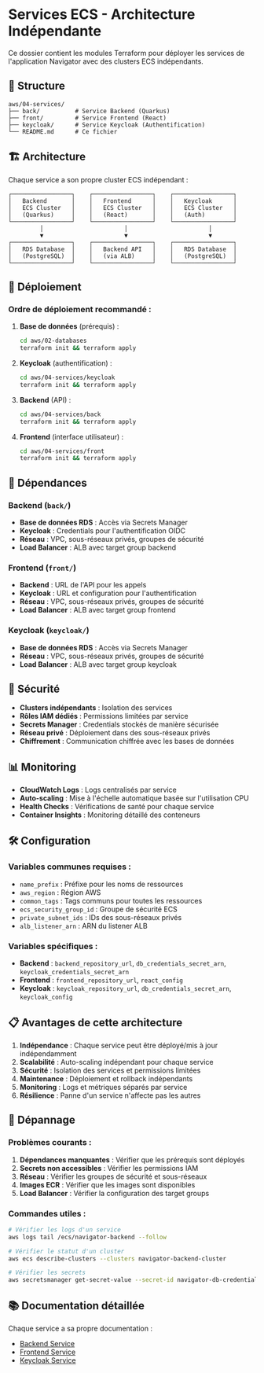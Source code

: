 # Services ECS - Architecture Indépendante

Ce dossier contient les modules Terraform pour déployer les services de l'application Navigator avec des clusters ECS indépendants.

## 📁 Structure

```
aws/04-services/
├── back/          # Service Backend (Quarkus)
├── front/         # Service Frontend (React)
├── keycloak/      # Service Keycloak (Authentification)
└── README.md      # Ce fichier
```

## 🏗️ Architecture

Chaque service a son propre cluster ECS indépendant :

```
┌─────────────────┐    ┌─────────────────┐    ┌─────────────────┐
│   Backend       │    │   Frontend      │    │   Keycloak      │
│   ECS Cluster   │    │   ECS Cluster   │    │   ECS Cluster   │
│   (Quarkus)     │    │   (React)       │    │   (Auth)        │
└─────────────────┘    └─────────────────┘    └─────────────────┘
         │                       │                       │
         ▼                       ▼                       ▼
┌─────────────────┐    ┌─────────────────┐    ┌─────────────────┐
│   RDS Database  │    │   Backend API   │    │   RDS Database  │
│   (PostgreSQL)  │    │   (via ALB)     │    │   (PostgreSQL)  │
└─────────────────┘    └─────────────────┘    └─────────────────┘
```

## 🚀 Déploiement

### Ordre de déploiement recommandé :

1. **Base de données** (prérequis) :
   ```bash
   cd aws/02-databases
   terraform init && terraform apply
   ```

2. **Keycloak** (authentification) :
   ```bash
   cd aws/04-services/keycloak
   terraform init && terraform apply
   ```

3. **Backend** (API) :
   ```bash
   cd aws/04-services/back
   terraform init && terraform apply
   ```

4. **Frontend** (interface utilisateur) :
   ```bash
   cd aws/04-services/front
   terraform init && terraform apply
   ```

## 🔗 Dépendances

### Backend (`back/`)
- **Base de données RDS** : Accès via Secrets Manager
- **Keycloak** : Credentials pour l'authentification OIDC
- **Réseau** : VPC, sous-réseaux privés, groupes de sécurité
- **Load Balancer** : ALB avec target group backend

### Frontend (`front/`)
- **Backend** : URL de l'API pour les appels
- **Keycloak** : URL et configuration pour l'authentification
- **Réseau** : VPC, sous-réseaux privés, groupes de sécurité
- **Load Balancer** : ALB avec target group frontend

### Keycloak (`keycloak/`)
- **Base de données RDS** : Accès via Secrets Manager
- **Réseau** : VPC, sous-réseaux privés, groupes de sécurité
- **Load Balancer** : ALB avec target group keycloak

## 🔐 Sécurité

- **Clusters indépendants** : Isolation des services
- **Rôles IAM dédiés** : Permissions limitées par service
- **Secrets Manager** : Credentials stockés de manière sécurisée
- **Réseau privé** : Déploiement dans des sous-réseaux privés
- **Chiffrement** : Communication chiffrée avec les bases de données

## 📊 Monitoring

- **CloudWatch Logs** : Logs centralisés par service
- **Auto-scaling** : Mise à l'échelle automatique basée sur l'utilisation CPU
- **Health Checks** : Vérifications de santé pour chaque service
- **Container Insights** : Monitoring détaillé des conteneurs

## 🛠️ Configuration

### Variables communes requises :
- `name_prefix` : Préfixe pour les noms de ressources
- `aws_region` : Région AWS
- `common_tags` : Tags communs pour toutes les ressources
- `ecs_security_group_id` : Groupe de sécurité ECS
- `private_subnet_ids` : IDs des sous-réseaux privés
- `alb_listener_arn` : ARN du listener ALB

### Variables spécifiques :
- **Backend** : `backend_repository_url`, `db_credentials_secret_arn`, `keycloak_credentials_secret_arn`
- **Frontend** : `frontend_repository_url`, `react_config`
- **Keycloak** : `keycloak_repository_url`, `db_credentials_secret_arn`, `keycloak_config`

## 📋 Avantages de cette architecture

1. **Indépendance** : Chaque service peut être déployé/mis à jour indépendamment
2. **Scalabilité** : Auto-scaling indépendant pour chaque service
3. **Sécurité** : Isolation des services et permissions limitées
4. **Maintenance** : Déploiement et rollback indépendants
5. **Monitoring** : Logs et métriques séparés par service
6. **Résilience** : Panne d'un service n'affecte pas les autres

## 🔧 Dépannage

### Problèmes courants :

1. **Dépendances manquantes** : Vérifier que les prérequis sont déployés
2. **Secrets non accessibles** : Vérifier les permissions IAM
3. **Réseau** : Vérifier les groupes de sécurité et sous-réseaux
4. **Images ECR** : Vérifier que les images sont disponibles
5. **Load Balancer** : Vérifier la configuration des target groups

### Commandes utiles :

```bash
# Vérifier les logs d'un service
aws logs tail /ecs/navigator-backend --follow

# Vérifier le statut d'un cluster
aws ecs describe-clusters --clusters navigator-backend-cluster

# Vérifier les secrets
aws secretsmanager get-secret-value --secret-id navigator-db-credentials
```

## 📚 Documentation détaillée

Chaque service a sa propre documentation :
- [Backend Service](back/README.md)
- [Frontend Service](front/README.md)
- [Keycloak Service](keycloak/README.md)